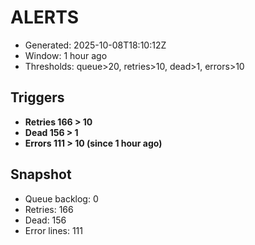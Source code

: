 # ALERTS

- Generated: 2025-10-08T18:10:12Z
- Window: 1 hour ago
- Thresholds: queue>20, retries>10, dead>1, errors>10

## Triggers
- **Retries 166 > 10**
- **Dead 156 > 1**
- **Errors 111 > 10 (since 1 hour ago)**

## Snapshot
- Queue backlog: 0
- Retries: 166
- Dead: 156
- Error lines: 111
